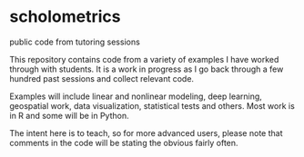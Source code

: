 # scholometrics
public code from tutoring sessions

This repository contains code from a variety of examples I have worked through with students. It is a work in progress as I go back through a few hundred past sessions and collect relevant code. 

Examples will include linear and nonlinear modeling, deep learning,  geospatial work, data visualization, statistical tests and others. Most work is in R and some will be in Python.

The intent here is to teach, so for more advanced users, please note that comments in the code will be stating the obvious fairly often. 